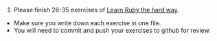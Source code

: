 1. Please finish 26-35 exercises of [Learn Ruby the hard way](http://ruby.learncodethehardway.org/book/). 
  - Make sure you write down each exercise in one file. 
  - You will need to commit and push your exercises to github for review.

